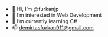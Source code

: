 - 👋 Hi, I’m @furkanjp
- 👀 I’m interested in Web Development
- 🌱 I’m currently learning C#
- 📫 demirtasfurkan911@gmail.com

<!---
furkanjp/furkanjp is a ✨ special ✨ repository because its `README.md` (this file) appears on your GitHub profile.
You can click the Preview link to take a look at your changes.
--->
